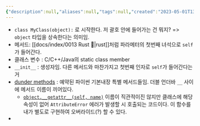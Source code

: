 ```yaml
---
{"description":null,"aliases":null,"tags":null,"created":"2023-05-01T13:05:45","updated":"2023-07-15T21:33:02","title":"클래스 - python","dg-publish":true,"permalink":"/docs/클래스 - python/","dgPassFrontmatter":true}
---
```


- `class MyClass(object):` 로 시작한다. 저 괄호 안에 들어가는 건 뭐지? => `object` 타입을 상속한다는 의미임.
- 메서드: [[docs/index/0013 Rust 🦀\|rust]]처럼 파라메터의 첫번째 녀석으로 `self`가 들어간다.
- 클래스 변수 : C/C++/Java의 static class member
- `__init__` : 생성자임. 다른 메서드와 마찬가지고 첫번째 인자로 `self`가 들어간다는거
- [dunder methods](https://docs.python.org/3/reference/datamodel.html#index-34) : 예약된 파이썬 기본내장 특별 메서드들임. 더블 언더바 `__` 사이에 메서드 이름이 끼어있다.
	- [`object.__getattr__(self, name)`](https://docs.python.org/3/reference/datamodel.html#object.__getattr__) 이름이 직관적이진 않지만 클래스에 해당 속성이 없어 `AttributeError` 에러가 발생할 시 호출되는 코드이다. 이 함수를 내가 별도로 구현하여 오버라이드(?) 할 수 있다.
- 
